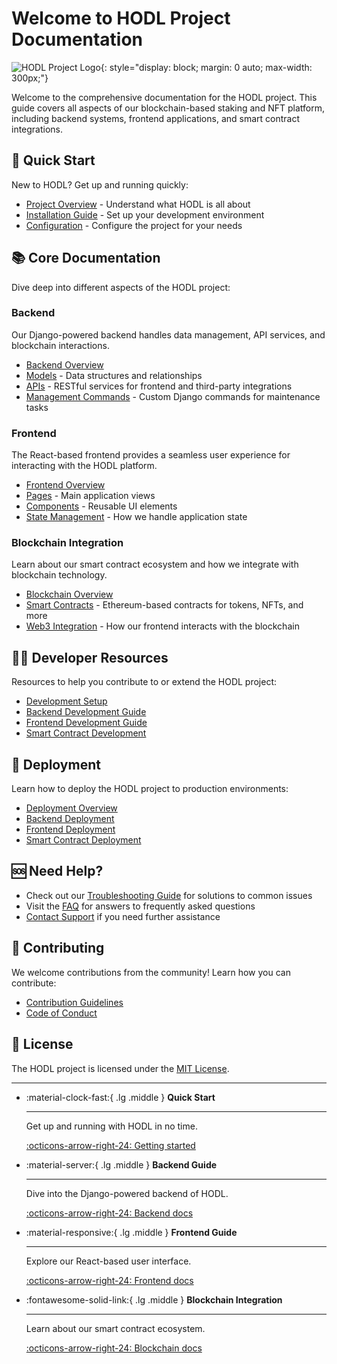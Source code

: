 # Welcome to HODL Project Documentation

![HODL Project Logo](/assets/images/hodl-logo.png){: style="display: block; margin: 0 auto; max-width: 300px;"}

Welcome to the comprehensive documentation for the HODL project. This guide covers all aspects of our blockchain-based staking and NFT platform, including backend systems, frontend applications, and smart contract integrations.

## 🚀 Quick Start

New to HODL? Get up and running quickly:

- [Project Overview](getting-started/overview.md) - Understand what HODL is all about
- [Installation Guide](getting-started/installation.md) - Set up your development environment
- [Configuration](getting-started/configuration.md) - Configure the project for your needs

## 📚 Core Documentation

Dive deep into different aspects of the HODL project:

### Backend

Our Django-powered backend handles data management, API services, and blockchain interactions.

- [Backend Overview](backend/overview.md)
- [Models](backend/models/overview.md) - Data structures and relationships
- [APIs](backend/apis/overview.md) - RESTful services for frontend and third-party integrations
- [Management Commands](backend/management-commands/overview.md) - Custom Django commands for maintenance tasks

### Frontend

The React-based frontend provides a seamless user experience for interacting with the HODL platform.

- [Frontend Overview](frontend/overview.md)
- [Pages](frontend/pages/overview.md) - Main application views
- [Components](frontend/components/overview.md) - Reusable UI elements
- [State Management](frontend/core/context.md) - How we handle application state

### Blockchain Integration

Learn about our smart contract ecosystem and how we integrate with blockchain technology.

- [Blockchain Overview](blockchain/overview.md)
- [Smart Contracts](blockchain/contracts/overview.md) - Ethereum-based contracts for tokens, NFTs, and more
- [Web3 Integration](blockchain/frontend-integration.md) - How our frontend interacts with the blockchain

## 👩‍💻 Developer Resources

Resources to help you contribute to or extend the HODL project:

- [Development Setup](development/setup.md)
- [Backend Development Guide](development/backend/overview.md)
- [Frontend Development Guide](development/frontend/overview.md)
- [Smart Contract Development](development/blockchain/overview.md)

## 🚀 Deployment

Learn how to deploy the HODL project to production environments:

- [Deployment Overview](deployment/overview.md)
- [Backend Deployment](deployment/backend/overview.md)
- [Frontend Deployment](deployment/frontend/overview.md)
- [Smart Contract Deployment](deployment/blockchain/overview.md)

## 🆘 Need Help?

- Check out our [Troubleshooting Guide](troubleshooting/common-issues.md) for solutions to common issues
- Visit the [FAQ](troubleshooting/faq.md) for answers to frequently asked questions
- [Contact Support](mailto:support@hodlproject.com) if you need further assistance

## 🤝 Contributing

We welcome contributions from the community! Learn how you can contribute:

- [Contribution Guidelines](contributing/guidelines.md)
- [Code of Conduct](contributing/code-of-conduct.md)

## 📜 License

The HODL project is licensed under the [MIT License](https://opensource.org/licenses/MIT).

---

<div class="grid cards" markdown>

-   :material-clock-fast:{ .lg .middle } __Quick Start__

    ---

    Get up and running with HODL in no time.

    [:octicons-arrow-right-24: Getting started](getting-started/overview.md)

-   :material-server:{ .lg .middle } __Backend Guide__

    ---

    Dive into the Django-powered backend of HODL.

    [:octicons-arrow-right-24: Backend docs](backend/overview.md)

-   :material-responsive:{ .lg .middle } __Frontend Guide__

    ---

    Explore our React-based user interface.

    [:octicons-arrow-right-24: Frontend docs](frontend/overview.md)

-   :fontawesome-solid-link:{ .lg .middle } __Blockchain Integration__

    ---

    Learn about our smart contract ecosystem.

    [:octicons-arrow-right-24: Blockchain docs](blockchain/overview.md)

</div>